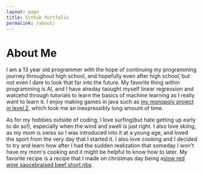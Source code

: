 ```yaml
---
layout: page
title: Github Portfolio
permalink: /about/
---
```


# About Me

I am a 13 year old programmer with the hope of continuing my programming journey throughout high school, and hopefully even after high school, but not even I dare to look that far into the future.
My favorite thing within programming is AI, and I have alreday taought myself linear regression and watcehd through tutorials to learn the basics of machine learning as I really want to learn it.
I enjoy making games in java such as  [my monopoly project in level 2](https://github.com/League-level2-student/league-level2-game-1o2k3b.git ), which took me an inexpressibly long amount of time.

As for my hobbies outside of coding, I love surfing(but hate getting up early to do so!), especially when the wind and swell is just right. I also love skiing, as my mom is swiss so I was introduced into it
at a young age, and loved the sport from the very day that I started it. I also love cooking and I decided to try and learn how after I had the sudden realization that someday I won't have my mom's
cooking and it might be helpful to know how to later. My favorite recipe is a  recipe that I made on christmas day being a[slow red wine saucebraised beef short ribs]( https://www.recipetineats.com/braised-beef-short-ribs-in-red-wine-sauce/ ).


